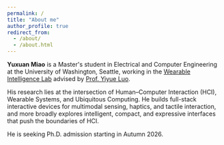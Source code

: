 ```yaml
---
permalink: /
title: "About me"
author_profile: true
redirect_from:
  - /about/
  - /about.html
---
```


**Yuxuan Miao** is a Master's student in Electrical and Computer Engineering at the University of Washington, Seattle, working in the <a href="https://yyueluo.com/group.html" target="_blank" rel="noopener noreferrer">Wearable Intelligence Lab</a> advised by <a href="https://yyueluo.com/" target="_blank" rel="noopener noreferrer">Prof. Yiyue Luo</a>. 

His research lies at the intersection of Human–Computer Interaction (HCI), Wearable Systems, and Ubiquitous Computing. He builds full-stack interactive devices for multimodal sensing, haptics, and tactile interaction, and more broadly explores intelligent, compact, and expressive interfaces that push the boundaries of HCI.

He is seeking Ph.D. admission starting in Autumn 2026.

